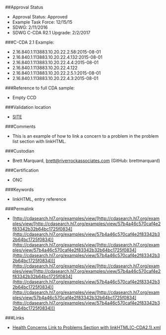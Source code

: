 ##Approval Status 

* Approval Status: Approved
* Example Task Force: 12/15/15
* SDWG: 2/11/2016
* SDWG C-CDA R2.1 Upgrade: 2/2/2017

###C-CDA 2.1 Example: 
* 2.16.840.1.113883.10.20.22.2.58:2015-08-01
* 2.16.840.1.113883.10.20.22.4.132:2015-08-01
* 2.16.840.1.113883.10.20.22.4.4:2015-08-01
* 2.16.840.1.113883.10.20.22.4.122
* 2.16.840.1.113883.10.20.22.2.5.1:2015-08-01
* 2.16.840.1.113883.10.20.22.4.3:2015-08-01

###Reference to full CDA sample:
* Empty CCD

###Validation location

* [SITE](https://sitenv.org/c-cda-validator)


###Comments

* This is an example of how to link a concern to a problem in the problem list section with linkHTML.

###Custodian

* Brett Marquard, brett@riverrockassociates.com (GitHub: brettmarquard)

###Certification
* ONC

###Keywords

* linkHTML, entry reference


###Permalink 

* [http://cdasearch.hl7.org/examples/view/[http://cdasearch.hl7.org/examples/view/[http://cdasearch.hl7.org/examples/view/57b4a46c570caf4e2f83342b32b64bc1725f0834](http://cdasearch.hl7.org/examples/view/57b4a46c570caf4e2f83342b32b64bc1725f0834)](http://cdasearch.hl7.org/examples/view/[http://cdasearch.hl7.org/examples/view/57b4a46c570caf4e2f83342b32b64bc1725f0834](http://cdasearch.hl7.org/examples/view/57b4a46c570caf4e2f83342b32b64bc1725f0834))](http://cdasearch.hl7.org/examples/view/[http://cdasearch.hl7.org/examples/view/[http://cdasearch.hl7.org/examples/view/57b4a46c570caf4e2f83342b32b64bc1725f0834](http://cdasearch.hl7.org/examples/view/57b4a46c570caf4e2f83342b32b64bc1725f0834)](http://cdasearch.hl7.org/examples/view/[http://cdasearch.hl7.org/examples/view/57b4a46c570caf4e2f83342b32b64bc1725f0834](http://cdasearch.hl7.org/examples/view/57b4a46c570caf4e2f83342b32b64bc1725f0834)))

###Links 

* [Health Concerns Link to Problems Section with linkHTML(C-CDA2.1).xml](https://github.com/HL7/C-CDA-Examples/tree/master/Health%20Concerns/Health%20Concerns%20Link%20to%20Problems%20Section%20with%20linkHTML/Health%20Concerns%20Link%20to%20Problems%20Section%20with%20linkHTML%28C-CDA2.1%29.xml)
